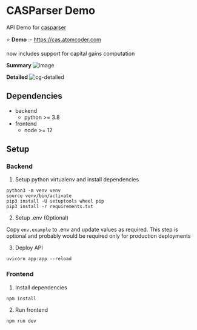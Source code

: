 # CASParser Demo

API Demo for [casparser](https://github.com/codereverser/casparser)

⭐ **Demo** :- https://cas.atomcoder.com  


now includes support for capital gains computation

**Summary**
![image](https://user-images.githubusercontent.com/8553055/124628228-e483b280-de9d-11eb-9634-0d78783bf071.png)

**Detailed** 
![cg-detailed](https://user-images.githubusercontent.com/8553055/124628645-4e9c5780-de9e-11eb-9258-5b228282b74a.jpg)



## Dependencies
- backend
  - python >= 3.8
- frontend
  - node >= 12

## Setup

### Backend
1. Setup python virtualenv and install dependencies

```
python3 -m venv venv
source venv/bin/activate
pip3 install -U setuptools wheel pip
pip3 install -r requirements.txt
```

2. Setup .env (Optional)

Copy `env.example` to .env and update values as required. This step is optional 
and probably would be required only for production deployments

3. Deploy API
```
uvicorn app:app --reload
```

### Frontend
1. Install dependencies
```
npm install
```
2. Run frontend
```
npm run dev
```

